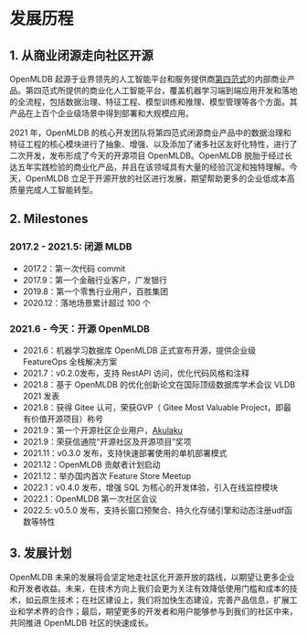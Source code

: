 # 发展历程

## 1. 从商业闭源走向社区开源

OpenMLDB 起源于业界领先的人工智能平台和服务提供商[第四范式](https://www.4paradigm.com)的内部商业产品。第四范式所提供的商业化人工智能平台，覆盖机器学习端到端应用开发和落地的全流程，包括数据治理、特征工程、模型训练和推理、模型管理等各个方面。其产品在上百个企业级场景中得到部署和大规模应用。

2021 年，OpenMLDB 的核心开发团队将第四范式闭源商业产品中的数据治理和特征工程的核心模块进行了抽象、增强、以及添加了诸多社区友好化特性，进行了二次开发，发布形成了今天的开源项目  OpenMLDB。OpenMLDB 脱胎于经过长达五年实践检验的商业化产品，并且在该领域具有大量的经验沉淀和独特理解。今天，OpenMLDB 立足于开源开放的社区进行发展，期望帮助更多的企业低成本高质量完成人工智能转型。

## 2. Milestones

### 2017.2 - 2021.5: 闭源 MLDB

- 2017.2：第一次代码 commit
- 2017.9：第一个金融行业客户，广发银行
- 2019.8：第一个零售行业用户，百胜集团
- 2020.12：落地场景累计超过 100 个

### 2021.6 - 今天：开源 OpenMLDB

- 2021.6：机器学习数据库 OpenMLDB 正式宣布开源，提供企业级 FeatureOps 全栈解决方案
- 2021.7：v0.2.0发布，支持 RestAPI 访问，优化代码风格和注释
- 2021.8：基于 OpenMLDB 的优化创新论文在国际顶级数据库学术会议 VLDB 2021 发表
- 2021.8：获得 Gitee 认可，荣获GVP（ Gitee Most Valuable Project，即最有价值开源项目）称号
- 2021.9：第一个开源社区企业用户，[Akulaku](https://www.akulaku.com/)
- 2021.9：荣获信通院“开源社区及开源项目”奖项
- 2021.11：v0.3.0 发布，支持快速部署使用的单机部署模式
- 2021.12：OpenMLDB 贡献者计划启动
- 2021.12：举办国内首次 Feature Store Meetup
- 2022.1：v0.4.0 发布，增强 SQL 为核心的开发体验，引入在线监控模块
- 2022.1：OpenMLDB 第一次社区会议
- 2022.5: v0.5.0 发布，支持长窗口预聚合、持久化存储引擎和动态注册udf函数等特性

## 3. 发展计划

OpenMLDB 未来的发展将会坚定地走社区化开源开放的路线，以期望让更多企业和开发者收益。未来，在技术方向上我们会更为关注有效降低使用门槛和成本的技术，如云原生技术；在社区建设上，我们将加快生态建设，完善产品信息，扩展工业和学术界的合作；最后，期望更多的开发者和用户能够参与到我们的社区中来，共同推进 OpenMLDB 社区的快速成长。
